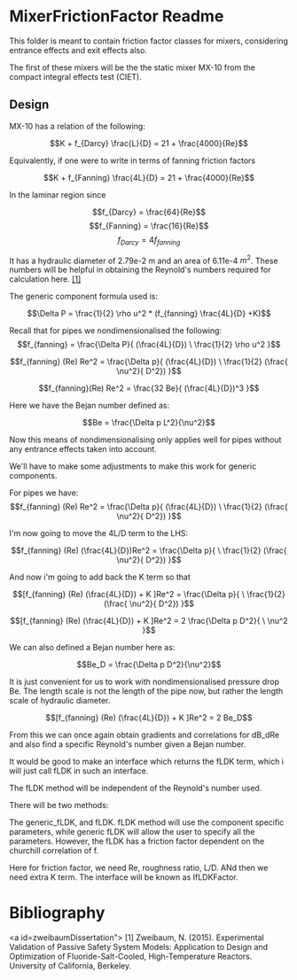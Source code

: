 # MixerFrictionFactor Readme

This folder is meant to contain friction factor classes for mixers,
considering entrance effects and exit effects also. 

The first of these mixers will be the the static mixer MX-10
from the compact integral effects test (CIET). 



## Design

MX-10 has a relation of the following:

$$K + f_{Darcy} \frac{L}{D} = 21 + \frac{4000}{Re}$$

Equivalently, if one were to write in terms of fanning friction factors

$$K + f_{Fanning} \frac{4L}{D} = 21 + \frac{4000}{Re}$$

In the laminar region since 

$$f_{Darcy} = \frac{64}{Re}$$
$$f_{Fanning} = \frac{16}{Re}$$
$$f_{Darcy} = 4 f_{fanning}$$

It has a hydraulic diameter of 2.79e-2 m and an area of 6.11e-4 $m^2$.
These numbers will be helpful in obtaining the Reynold's numbers
required for calculation here. 
[[1]](#zweibaumDissertation)

The generic component formula used is:

$$\Delta P = \frac{1}{2} \rho u^2 * (f_{fanning} \frac{4L}{D} +K)$$

Recall that for pipes we nondimensionalised the following:
$$f_{fanning} = \frac{\Delta P}{ (\frac{4L}{D}) \  \frac{1}{2} \rho u^2 }$$

$$f_{fanning} (Re) Re^2 = \frac{\Delta p}{ (\frac{4L}{D}) \  
\frac{1}{2}  (\frac{ \nu^2}{ D^2}) }$$

$$f_{fanning}(Re) Re^2 = \frac{32 Be}{ (\frac{4L}{D})^3 
}$$

Here we have the Bejan number defined as:

$$Be = \frac{\Delta p L^2}{\nu^2}$$

Now this means of nondimensionalising only applies well for pipes without
any entrance effects taken into account.

We'll have to make some adjustments to make this work for generic components.

For pipes we have:
$$f_{fanning} (Re) Re^2 = \frac{\Delta p}{ (\frac{4L}{D}) \  
\frac{1}{2}  (\frac{ \nu^2}{ D^2}) }$$

I'm now going to move the 4L/D term to the LHS:

$$f_{fanning} (Re) (\frac{4L}{D})Re^2 = \frac{\Delta p}{  \  
\frac{1}{2}  (\frac{ \nu^2}{ D^2}) }$$

And now i'm going to add back the K term so that

$$[f_{fanning} (Re) (\frac{4L}{D}) + K ]Re^2 = \frac{\Delta p}{  \  
\frac{1}{2}  (\frac{ \nu^2}{ D^2}) }$$


$$[f_{fanning} (Re) (\frac{4L}{D}) + K ]Re^2 = 2 \frac{\Delta p D^2}{  \  
\nu^2 }$$

We can also defined a Bejan number here as:

$$Be_D = \frac{\Delta p D^2}{\nu^2}$$

It is just convenient for us to work with nondimensionalised pressure drop
Be. The length scale is not the length of the pipe now, but rather the length
scale of hydraulic diameter.

$$[f_{fanning} (Re) (\frac{4L}{D}) + K ]Re^2 = 2 Be_D$$

From this we can once again obtain gradients and correlations for dB_dRe
and also find a specific Reynold's number given a Bejan number.

It would be good to make an interface which returns the fLDK term, which
i will just call fLDK in such an interface. 

The fLDK method will be independent of the Reynold's number used. 

There will be two methods:

The generic_fLDK, and fLDK. fLDK method will use the component specific
parameters, while generic fLDK will allow the user to specify all the
parameters. However, the fLDK has a friction factor dependent on the
churchill correlation of f.

Here for friction factor, we need Re, roughness ratio, L/D. ANd then we need 
extra K term. The interface will be known as IfLDKFactor.

# Bibliography

<a id=zweibaumDissertation">
[1]
Zweibaum, N. (2015). Experimental Validation of Passive Safety System Models: Application to Design and Optimization of Fluoride-Salt-Cooled, High-Temperature Reactors. University of California, Berkeley.
</a>
